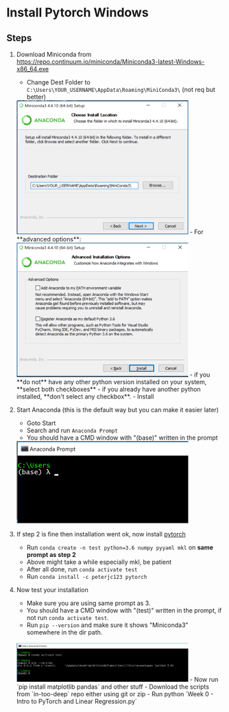 # Install Pytorch Windows

## Steps

1. Download Miniconda from https://repo.continuum.io/miniconda/Miniconda3-latest-Windows-x86_64.exe

    - Change Dest Folder to `C:\Users\YOUR_USERNAME\AppData\Roaming\MiniConda3\` (not req but better)<br>
    <img src="pics/install-pytorch-windows/conda-install1.png" style="width: 400px" /> 
    - For **advanced options**:
        <img src="pics/install-pytorch-windows/conda-install2.png" style="width: 400px" />
        - if you **do not** have any other python version installed on your system, **select both checkboxes**
        - if you already have another python installed, **don't select any checkbox**.
    - Install
2. Start Anaconda (this is the default way but you can make it easier later)
    - Goto Start
    - Search and run `Anaconda Prompt`
    - You should have a CMD window with "(base)" written in the prompt
    <img src="pics/install-pytorch-windows/console1.png" style="width: 400px" />
3. If step 2 is fine then installation went ok, now install [pytorch](https://github.com/peterjc123/pytorch-scripts)
    - Run `conda create -n test python=3.6 numpy pyyaml mkl` on **same prompt as step 2**
    - Above might take a while especially mkl, be patient
    - After all done, run `conda activate test`
    - Run `conda install -c peterjc123 pytorch`
4. Now test your installation
    - Make sure you are using same prompt as 3.
    - You should have a CMD window with "(test)" written in the prompt, if not run `conda activate test`.
    - Run `pip --version` and make sure it shows "Miniconda3" somewhere in the dir path.
    <br>
    <img src="pics/install-pytorch-windows/console2.png" style="width: 400px" />
    - Now run `pip install matplotlib pandas` and other stuff
    - Download the scripts from `in-too-deep` repo either using git or zip
    - Run python `Week 0 - Intro to PyTorch and Linear Regression.py`